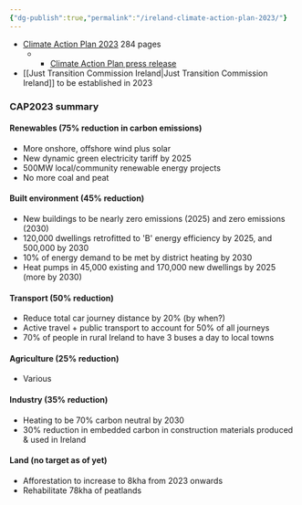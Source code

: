 ```yaml
---
{"dg-publish":true,"permalink":"/ireland-climate-action-plan-2023/"}
---
```



- [Climate Action Plan 2023](https://www.gov.ie/en/publication/7bd8c-climate-action-plan-2023/) 284 pages
	- - [Climate Action Plan press release](https://www.gov.ie/en/press-release/c2114-government-launches-updated-climate-action-plan-accelerating-ambition-in-reaching-climate-goals/#main)
- [[Just Transition Commission Ireland\|Just Transition Commission Ireland]] to be established in 2023

### CAP2023 summary
#### Renewables (75% reduction in carbon emissions)
- More onshore, offshore wind plus solar
- New dynamic green electricity tariff by 2025
- 500MW local/community renewable energy projects
- No more coal and peat

#### Built environment (45% reduction)
- New buildings to be nearly zero emissions (2025) and zero emissions (2030)
- 120,000 dwellings retrofitted to 'B' energy efficiency by 2025, and 500,000 by 2030
- 10% of energy demand to be met by district heating by 2030
- Heat pumps in 45,000 existing and 170,000 new dwellings by 2025 (more by 2030)

#### Transport (50% reduction)
- Reduce total car journey distance by 20% (by when?)
- Active travel + public transport to account for 50% of all journeys
- 70% of people in rural Ireland to have 3 buses a day to local towns

#### Agriculture (25% reduction)
- Various

#### Industry (35% reduction)
- Heating to be 70% carbon neutral by 2030
- 30% reduction in embedded carbon in construction materials produced & used in Ireland

#### Land (no target as of yet)
- Afforestation to increase to 8kha from 2023 onwards
- Rehabilitate 78kha of peatlands